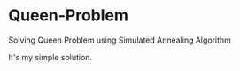 # Queen-Problem
Solving Queen Problem using Simulated Annealing Algorithm

It's my simple solution.
